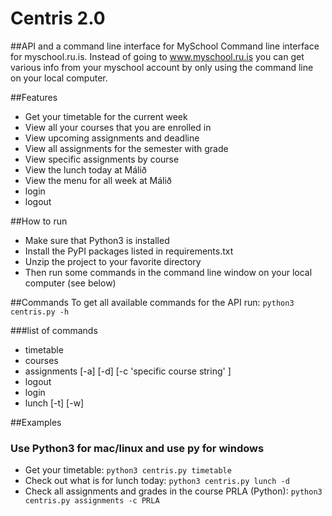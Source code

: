 # Centris 2.0 
##API and a command line interface for MySchool
Command line interface for myschool.ru.is. Instead of going to www.myschool.ru.is you can get various info from your myschool account by only using the command line on your local computer.

##Features
+ Get your timetable for the current week
+ View all your courses that you are enrolled in
+ View upcoming assignments and deadline
+ View all assignments for the semester with grade
+ View specific assignments by course
+ View the lunch today at Málið 
+ View the menu for all week at Málið
+ login 
+ logout

##How to run
+ Make sure that Python3 is installed
+ Install the PyPI packages listed in requirements.txt
+ Unzip the project to your favorite directory
+ Then run some commands in the command line window on your local computer (see below)

##Commands
To get all available commands for the API run:
``` python3 centris.py -h ```

###list of commands
+ timetable
+ courses
+ assignments [-a] [-d] [-c 'specific course string' ]
+ logout
+ login
+ lunch [-t] [-w]

##Examples
### Use Python3 for mac/linux and use py for windows
+ Get your timetable:
``` python3 centris.py timetable ```
+ Check out what is for lunch today:
``` python3 centris.py lunch -d ```
+ Check all assignments and grades in the course PRLA (Python):
``` python3 centris.py assignments -c PRLA ```
